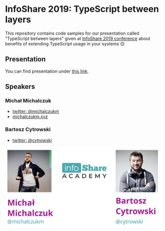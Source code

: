 # InfoShare 2019: TypeScript between layers

This repository contains code samples for our presentation called "TypeScript between layers" given at [InfoShare 2019 conference](https://infoshare.pl) about benefits of extending TypeScript usage in your systems :blush:


## Presentation
You can find presentation under [this link](https://slides.com/michalczukm/typescript-between-layers).

## Speakers

### Michał Michalczuk
* [twitter: @michalczukm](https://twitter.com/michalczukm)
* [michalczukm.xyz](https://michalczukm.xyz)

### Bartosz Cytrowski
* [twitter: @cytrowski](https://twitter.com/cytrowski)

![speakers](us.png?raw=true "Speakers")
